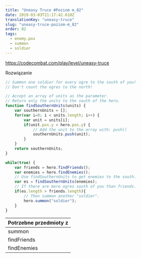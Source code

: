 ```yaml
---
title: "Uneasy Truce #Poziom m_82"
date: 2019-03-03T21:17:42.610Z
translationKey: "uneasy-truce"
slug: "uneasy-truce-poziom-m_82"
order: 82
tags:
  - enemy.pos
  - summon
  - soldier
---
```


> 

https://codecombat.com/play/level/uneasy-truce

Rozwiązanie

```javascript
// Summon one soldier for every ogre to the south of you!
// Don't count the ogres to the north!

// Accept an array of units as the parameter.
// Return only the units to the south of the hero.
function findSouthernUnits(units) {
    var southernUnits = [];
    for(var i=0; i < units.length; i++) {
        var unit = units[i];
        if(unit.pos.y < hero.pos.y) {
            // Add the unit to the array with: push()
            southernUnits.push(unit);
        }
    }
    return southernUnits;
}

while(true) {
    var friends = hero.findFriends();
    var enemies = hero.findEnemies();
    // Use findSouthernUnits to get enemies to the south.
    var es = findSouthernUnits(enemies);
    // If there are more ogres south of you than friends.
    if(es.length > friends.length){
        // Then summon another "soldier".
        hero.summon("soldier");
    }
}

```

Potrzebne przedmioty z |
--- |
summon |
findFriends |
findEnemies |


